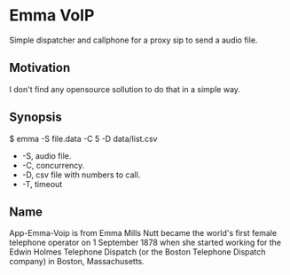 
# Emma VoIP

Simple dispatcher and callphone for a proxy sip to send a audio file.

## Motivation

I don't find any opensource sollution to do that in a simple way.

## Synopsis

$ emma -S file.data -C 5 -D data/list.csv

* -S, audio file.
* -C, concurrency.
* -D, csv file with numbers to call.
* -T, timeout 

## Name

App-Emma-Voip is from Emma Mills Nutt became the world's
first female telephone operator on 1 September 1878 when she 
started working for the Edwin Holmes Telephone Dispatch 
(or the Boston Telephone Dispatch company) in Boston, Massachusetts.
